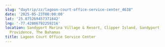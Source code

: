 ```yaml
---
slug: "daytrip/zz/lagoon-court-office-service-center_4638"
date: '2025-05-23T00:00:00'
lat: '25.075269457371842'
lng: '-77.42806792259216'
location: Sandyport Marina Village & Resort, Clipper Island, Sandyport, Nassau, New
  Providence, The Bahamas
title: Lagoon Court Office Service Center
---
```



